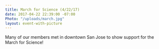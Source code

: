 ```yaml
---
title: March for Science (4/22/17)
date: 2017-04-22 22:39:00 -07:00
Photo: "/uploads/march.jpg"
layout: event-with-picture
---
```


Many of our members met in downtown San Jose to show support for the March for Science!